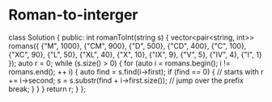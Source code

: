 # Roman-to-interger
class Solution {
public:
    int romanToInt(string s) {
        vector<pair<string, int>> romans({
            {"M", 1000},
            {"CM", 900},
            {"D", 500},
            {"CD", 400},
            {"C", 100},
            {"XC", 90},
            {"L", 50},
            {"XL", 40},
            {"X", 10},
            {"IX", 9},
            {"V", 5},
            {"IV", 4},
            {"I", 1}        
        });
        auto r = 0;
        while (s.size() > 0) {
            for (auto i = romans.begin(); i != romans.end(); ++ i) {
                auto find = s.find(i->first);
                if (find == 0) { // starts with
                    r += i->second;
                    s = s.substr(find + i->first.size()); // jump over the prefix
                    break;
                }
            }
        }
        return r;
    }
};
        
    
